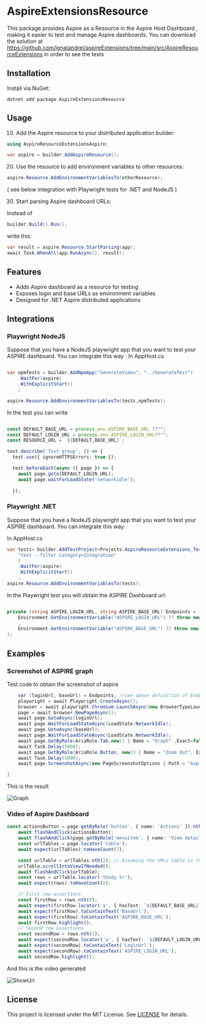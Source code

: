# AspireExtensionsResource

This package provides Aspire as a Resource in the Aspire Host Dashboard , making it easier to test and manage Aspire dashboards.
You can download the solution at https://github.com/ignatandrei/aspireExtensions/tree/main/src/AspireResourceExtensions in order to see the tests 

## Installation

Install via NuGet:

```
dotnet add package AspireExtensionsResource
```

## Usage

10. Add the Aspire resource to your distributed application builder:

```csharp
using AspireResourceExtensionsAspire;

var aspire = builder.AddAspireResource();
```

20. Use the resource to add environment variables to other resources:

```csharp
aspire.Resource.AddEnvironmentVariablesTo(otherResource);
```
( see below integration with Playwright tests for .NET and NodeJS )

30. Start parsing Aspire dashboard URLs:

Instead of 
```csharp
builder.Build().Run();
```

write this:
```csharp
var result = aspire.Resource.StartParsing(app);
await Task.WhenAll(app.RunAsync(), result);
```

## Features

- Adds Aspire dashboard as a resource for testing
- Exposes login and base URLs as environment variables
- Designed for .NET Aspire distributed applications


## Integrations

### Playwright NodeJS 

Suppose that you have a NodeJS playwright app that you want to test your ASPIRE dashboard. You can integrate this way : In AppHost.cs

```csharp

var npmTests = builder.AddNpmApp("GenerateVideo", "../GenerateTest")
    .WaitFor(aspire)
    .WithExplicitStart()
    ;

aspire.Resource.AddEnvironmentVariablesTo(tests,npmTests);

```

In the test you can write

```typescript

const DEFAULT_BASE_URL = process.env.ASPIRE_BASE_URL ??"";
const DEFAULT_LOGIN_URL = process.env.ASPIRE_LOGIN_URL??""; 
const RESOURCE_URL = `${DEFAULT_BASE_URL}`;

test.describe('Test group', () => {
  test.use({ ignoreHTTPSErrors: true });

  test.beforeEach(async ({ page }) => {
    await page.goto(DEFAULT_LOGIN_URL);
    await page.waitForLoadState('networkidle');
  
  });

```

### Playwright .NET 

Suppose that you have a NodeJS playwright app that you want to test your ASPIRE dashboard. You can integrate this way:
 
In AppHost.cs
```csharp
var tests= builder.AddTestProject<Projects.AspireResourceExtensions_Tests>("MyTests",
    "test --filter Category=Integration"
    )
    .WaitFor(aspire)
    .WithExplicitStart()
    ;
aspire.Resource.AddEnvironmentVariablesTo(tests);

```
In the Playwright test you will obtain the ASPIRE Dashboard url: 

```csharp

private (string ASPIRE_LOGIN_URL, string ASPIRE_BASE_URL) Endpoints = (
    Environment.GetEnvironmentVariable("ASPIRE_LOGIN_URL") ?? throw new ArgumentException("Should run from aspire")
    ,
    Environment.GetEnvironmentVariable("ASPIRE_BASE_URL") ?? throw new ArgumentException("Should run from aspire")
);
```

## Examples

### Screenshot of ASPIRE graph

Test code to obtain the screenshot of aspire

```csharp
    var (loginUrl, baseUrl) = Endpoints; //see above definition of Endpoints
    playwright = await Playwright.CreateAsync();
    browser = await playwright.Chromium.LaunchAsync(new BrowserTypeLaunchOptions { Headless = false });
    page = await browser.NewPageAsync();
    await page.GotoAsync(loginUrl);
    await page.WaitForLoadStateAsync(LoadState.NetworkIdle);
    await page.GotoAsync(baseUrl);
    await page.WaitForLoadStateAsync(LoadState.NetworkIdle);    
    await page.GetByRole(AriaRole.Tab,new() { Name = "Graph" ,Exact=false} ).ClickAsync();
    await Task.Delay(5000);
    await page.GetByRole(AriaRole.Button, new() { Name = "Zoom Out", Exact = false }).ClickAsync();
    await Task.Delay(5000);
    await page.ScreenshotAsync(new PageScreenshotOptions { Path = "AspireResourceGraph.png" });

}
```

This is the result

![Graph](https://ignatandrei.github.io/aspireExtensions/images/AspireResourceExtensions/AspireResourceGraph.png)

### Video of Aspire Dashboard

```typescript
const actionsButton = page.getByRole('button', { name: 'Actions' }).nth(1);
    await flashAndClick(actionsButton);
    await flashAndClick(page.getByRole('menuitem', { name: 'View details' }));
    const urlTables = page.locator('table');
    await expect(urlTables).toHaveCount(7);

    const urlTable = urlTables.nth(2); // Assuming the URLs table is the second table on the page
    urlTable.scrollIntoViewIfNeeded();
    await flashAndClick(urlTable);
    const rows = urlTable.locator('tbody tr');
    await expect(rows).toHaveCount(2);

    // First row assertions
    const firstRow = rows.nth(0);
    await expect(firstRow.locator('a', { hasText: `${DEFAULT_BASE_URL}` })).toBeVisible();
    await expect(firstRow).toContainText('BaseUrl');
    await expect(firstRow).toContainText('ASPIRE_BASE_URL');
    await firstRow.highlight();
    // Second row assertions
    const secondRow = rows.nth(1);
    await expect(secondRow.locator('a', { hasText: `${DEFAULT_LOGIN_URL}` })).toBeVisible();
    await expect(secondRow).toContainText('LoginUrl');
    await expect(secondRow).toContainText('ASPIRE_LOGIN_URL');
    await secondRow.highlight();
```

And this is the video generated

![ShowUrl](https://ignatandrei.github.io/aspireExtensions/images/AspireResourceExtensions/ShowUrl.gif)


## License

This project is licensed under the MIT License. See [LICENSE](LICENSE) for details.
